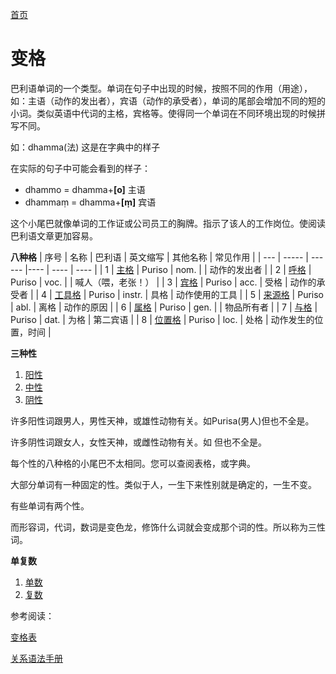 [首页](../summary.md)

# 变格

巴利语单词的一个类型。单词在句子中出现的时候，按照不同的作用（用途），如：主语（动作的发出者），宾语（动作的承受者），单词的尾部会增加不同的短的小词。类似英语中代词的主格，宾格等。使得同一个单词在不同环境出现的时候拼写不同。

如：dhamma(法) 这是在字典中的样子

在实际的句子中可能会看到的样子：

- dhammo = dhamma+**[o]** 主语
- dhammaṃ = dhamma+**[ṃ]** 宾语


这个小尾巴就像单词的工作证或公司员工的胸牌。指示了该人的工作岗位。使阅读巴利语文章更加容易。

**八种格**
| 序号 | 名称 | 巴利语 | 英文缩写 | 其他名称 |  常见作用 |
| --- | ----- | ------ |---- | ---- | ---- |
| 1 | [主格](nom.md) | Puriso | nom. |  | 动作的发出者 |
| 2 | [呼格](voc.md) | Puriso | voc. |  | 喊人（喂，老张！） |
| 3 | [宾格](acc.md) | Puriso | acc. | 受格 | 动作的承受者 |
| 4 | [工具格](instr.md) | Puriso | instr. | 具格 | 动作使用的工具 |
| 5 | [来源格](abl.md) | Puriso | abl. | 离格 | 动作的原因 |
| 6 | [属格](gen.md) | Puriso | gen. |  | 物品所有者 |
| 7 | [与格](dat.md) | Puriso | dat. | 为格 | 第二宾语 |
| 8 | [位置格](loc.md) | Puriso | loc. | 处格 | 动作发生的位置，时间 |

**三种性**

1. [阳性](masculine.md)
2. [中性](neutral.md)
3. [阴性](feminine.md)


许多阳性词跟男人，男性天神，或雄性动物有关。如Purisa(男人)但也不全是。

许多阴性词跟女人，女性天神，或雌性动物有关。如  但也不全是。

每个性的八种格的小尾巴不太相同。您可以查阅表格，或字典。

大部分单词有一种固定的性。类似于人，一生下来性别就是确定的，一生不变。

有些单词有两个性。

而形容词，代词，数词是变色龙，修饰什么词就会变成那个词的性。所以称为三性词。

**单复数**

1. [单数](sg.md)
2. [复数](pl.md)

参考阅读：

[变格表](ending-table.md)

[关系语法手册](../basic-relation/summary.md)
